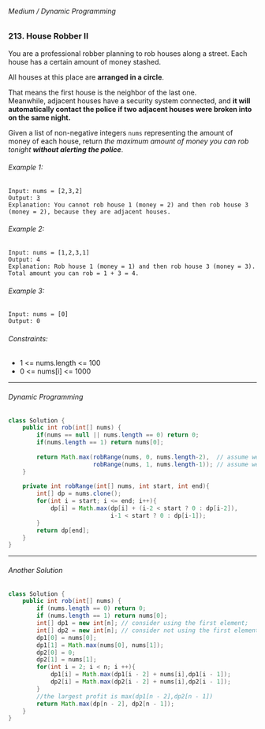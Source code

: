 ###### Medium / Dynamic Programming

### 213. House Robber II

You are a professional robber planning to rob houses along a street. Each house has a certain amount of money stashed.   

All houses at this place are **arranged in a circle**.   

That means the first house is the neighbor of the last one.   
Meanwhile, adjacent houses have a security system connected, 
and **it will automatically contact the police if two adjacent houses were broken into on the same night.**  

Given a list of non-negative integers `nums` representing the amount of money of each house, 
return *the maximum amount of money you can rob tonight __without alerting the police__*.

###### Example 1:
```
Input: nums = [2,3,2]
Output: 3
Explanation: You cannot rob house 1 (money = 2) and then rob house 3 (money = 2), because they are adjacent houses.
```
###### Example 2:
```
Input: nums = [1,2,3,1]
Output: 4
Explanation: Rob house 1 (money = 1) and then rob house 3 (money = 3).
Total amount you can rob = 1 + 3 = 4.
```
###### Example 3:
```
Input: nums = [0]
Output: 0
```
###### Constraints:

- 1 <= nums.length <= 100
- 0 <= nums[i] <= 1000

***

###### Dynamic Programming

```java
class Solution {
    public int rob(int[] nums) {
        if(nums == null || nums.length == 0) return 0;
        if(nums.length == 1) return nums[0];
        
        return Math.max(robRange(nums, 0, nums.length-2),  // assume we do not rob nums.length-1 house
                        robRange(nums, 1, nums.length-1)); // assume we do not rob 0 house
    }
    
    private int robRange(int[] nums, int start, int end){
        int[] dp = nums.clone();
        for(int i = start; i <= end; i++){
            dp[i] = Math.max(dp[i] + (i-2 < start ? 0 : dp[i-2]), 
                             i-1 < start ? 0 : dp[i-1]);
        }
        return dp[end];
    }
}
```

***
###### Another Solution

```java
class Solution {
    public int rob(int[] nums) {
        if (nums.length == 0) return 0;
        if (nums.length == 1) return nums[0];
        int[] dp1 = new int[n]; // consider using the first element;
        int[] dp2 = new int[n]; // consider not using the first element; 
        dp1[0] = nums[0];
        dp1[1] = Math.max(nums[0], nums[1]);
        dp2[0] = 0;
        dp2[1] = nums[1];
        for(int i = 2; i < n; i ++){
            dp1[i] = Math.max(dp1[i - 2] + nums[i],dp1[i - 1]);
            dp2[i] = Math.max(dp2[i - 2] + nums[i],dp2[i - 1]);
        }
        //the largest profit is max(dp1[n - 2],dp2[n - 1])
        return Math.max(dp[n - 2], dp2[n - 1]);
    }
}
```

